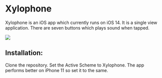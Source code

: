# Xylophone

Xylophone is an iOS app which currently runs on iOS 14. It is a single view application. There are seven buttons which plays sound when tapped. 

![](Hnet-image.gif)

## Installation:

Clone the repository. Set the Active Scheme to Xylophone. The app performs better on iPhone 11 so set it to the same.
